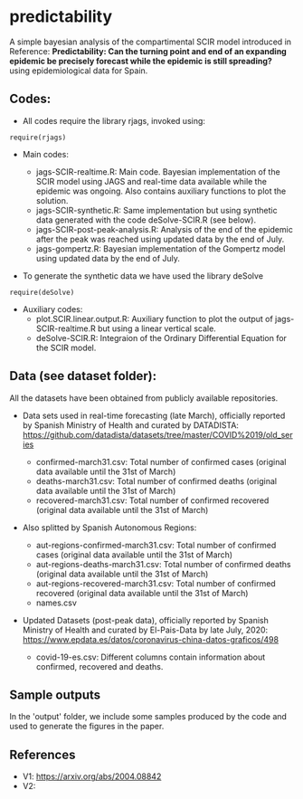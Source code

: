 # predictability
A simple bayesian analysis of the compartimental SCIR model introduced in Reference: **Predictability: Can the turning point and end of an expanding epidemic be precisely forecast while the epidemic is still spreading?** using epidemiological data for Spain.
## Codes:
- All codes require the library rjags, invoked using: 
```{r}
require(rjags)
```
- Main codes:
  + jags-SCIR-realtime.R: Main code. Bayesian implementation of the SCIR model using JAGS and real-time data available while the epidemic was ongoing. Also contains auxiliary functions to plot the solution. 
  + jags-SCIR-synthetic.R: Same implementation but using synthetic data generated with the code deSolve-SCIR.R (see below).
  + jags-SCIR-post-peak-analysis.R: Analysis of the end of the epidemic after the peak was reached using updated data by the end of July.
  + jags-gompertz.R: Bayesian implementation of the Gompertz model using updated data by the end of July.
 
- To generate the synthetic data we have used the library deSolve
```{r}
require(deSolve)
```
- Auxiliary codes:
  + plot.SCIR.linear.output.R: Auxiliary function to plot the output of jags-SCIR-realtime.R but using a linear vertical scale.
  + deSolve-SCIR.R: Integraion of the Ordinary Differential Equation for the SCIR model.


## Data (see dataset folder):
All the datasets have been obtained from publicly available repositories. 
- Data sets used in real-time forecasting (late March), officially reported by Spanish Ministry of Health and curated by DATADISTA: 
https://github.com/datadista/datasets/tree/master/COVID%2019/old_series
  + confirmed-march31.csv: Total number of confirmed cases (original data available until the 31st of March)
  + deaths-march31.csv: Total number of confirmed deaths (original data available until the 31st of March)
  + recovered-march31.csv: Total number of confirmed recovered (original data available until the 31st of March)


- Also splitted by Spanish Autonomous Regions:
  + aut-regions-confirmed-march31.csv: Total number of confirmed cases (original data available until the 31st of March)
  + aut-regions-deaths-march31.csv: Total number of confirmed deaths (original data available until the 31st of March)
  + aut-regions-recovered-march31.csv: Total number of confirmed recovered (original data available until the 31st of March)
  + names.csv


- Updated Datasets (post-peak data), officially reported by Spanish Ministry of Health and curated by El-Pais-Data by late July, 2020:
https://www.epdata.es/datos/coronavirus-china-datos-graficos/498
  + covid-19-es.csv: Different columns contain information about confirmed, recovered and deaths.

## Sample outputs
In the 'output' folder, we include some samples produced by the code and used to generate the figures in the paper.

## References
- V1: https://arxiv.org/abs/2004.08842
- V2: 
